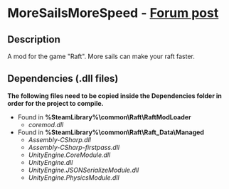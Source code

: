 # MoreSailsMoreSpeed - [Forum post](https://www.raftmodding.com/forum/viewtopic.php?f=6&t=2072)

## Description

A mod for the game "Raft". More sails can make your raft faster.

## Dependencies (.dll files)

**The following files need to be copied inside the Dependencies folder in order for the project to compile.**

* Found in **%SteamLibrary%\common\Raft\RaftModLoader**
    + *coremod.dll*
* Found in **%SteamLibrary%\common\Raft\Raft_Data\Managed**
    + *Assembly-CSharp.dll*
    + *Assembly-CSharp-firstpass.dll*
    + *UnityEngine.CoreModule.dll*
    + *UnityEngine.dll*
    + *UnityEngine.JSONSerializeModule.dll*
    + *UnityEngine.PhysicsModule.dll*